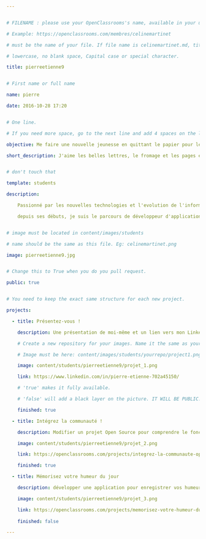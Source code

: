 ```yaml
---


# FILENAME : please use your OpenClassrooms's name, available in your url.

# Example: https://openclassrooms.com/membres/celinemartinet

# must be the name of your file. If file name is celinemartinet.md, title is celinemartinet.

# lowercase, no blank space, Capital case or special character.

title: pierreetienne9


# First name or full name

name: pierre

date: 2016-10-28 17:20


# One line.

# If you need more space, go to the next line and add 4 spaces on the left, as in 'description'.

objective: Me faire une nouvelle jeunesse en quittant le papier pour le digital.

short_description: J'aime les belles lettres, le fromage et les pages écornées. J'apprends à coder pour me faire une nouvelle jeunesse.


# don't touch that

template: students

description:

    Passionné par les nouvelles technologies et l'evolution de l'informatique 

    depuis ses débuts, je suis le parcours de développeur d'applications 


# image must be located in content/images/students

# name should be the same as this file. Eg: celinemartinet.png

image: pierreetienne9.jpg


# Change this to True when you do you pull request.

public: true


# You need to keep the exact same structure for each new project.

projects:

  - title: Présentez-vous !

    description: Une présentation de moi-même et un lien vers mon LinkedIn.

    # Create a new repository for your images. Name it the same as your nickname and profile picture.

    # Image must be here: content/images/students/yourrepo/project1.png

    image: content/students/pierreetienne9/projet_1.png

    link: https://www.linkedin.com/in/pierre-etienne-702a45150/

    # 'true' makes it fully available.

    # 'false' will add a black layer on the picture. IT WILL BE PUBLIC!

    finished: true

  - title: Intégrez la communauté !

    description: Modifier un projet Open Source pour comprendre le fonctionnement de Git, de Github et des pull requests. 

    image: content/students/pierreetienne9/projet_2.png

    link: https://openclassrooms.com/projects/integrez-la-communaute-openclassrooms

    finished: true

  - title: Mémorisez votre humeur du jour

    description: développer une application pour enregistrer vos humeurs

    image: content/students/pierreetienne9/projet_3.png

    link: https://openclassrooms.com/projects/memorisez-votre-humeur-du-jour
    
    finished: false

---
```

